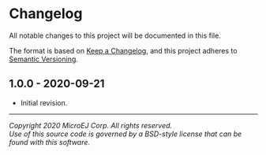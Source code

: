# Changelog

All notable changes to this project will be documented in this file.

The format is based on [Keep a Changelog](https://keepachangelog.com/en/1.0.0/),
and this project adheres to [Semantic Versioning](https://semver.org/spec/v2.0.0.html).

## 1.0.0 - 2020-09-21

- Initial revision.

---  
_Copyright 2020 MicroEJ Corp. All rights reserved._  
_Use of this source code is governed by a BSD-style license that can be found with this software._  